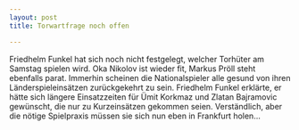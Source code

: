 ```yaml
---
layout: post
title: Torwartfrage noch offen

---
```


Friedhelm Funkel hat sich noch nicht festgelegt, welcher Torhüter am Samstag spielen wird. Oka Nikolov ist wieder fit, Markus Pröll steht ebenfalls parat. Immerhin scheinen die Nationalspieler alle gesund von ihren Länderspieleinsätzen zurückgekehrt zu sein. Friedhelm Funkel erklärte, er hätte sich längere Einsatzzeiten für Ümit Korkmaz und Zlatan Bajramovic gewünscht, die nur zu Kurzeinsätzen gekommen seien. Verständlich, aber die nötige Spielpraxis müssen sie sich nun eben in Frankfurt holen...


